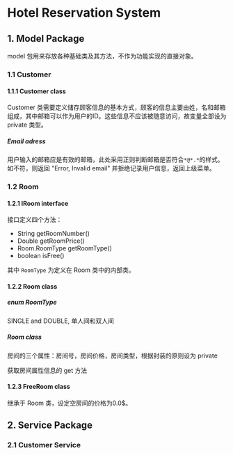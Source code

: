 # Hotel Reservation System



## 1. Model Package

model 包用来存放各种基础类及其方法，不作为功能实现的直接对象。

### 1.1 Customer

#### 1.1.1 Customer class

Customer 类需要定义储存顾客信息的基本方式，顾客的信息主要由姓，名和邮箱组成，其中邮箱可以作为用户的ID。这些信息不应该被随意访问，故变量全部设为 private 类型。

##### Email adress

用户输入的邮箱应是有效的邮箱，此处采用正则判断邮箱是否符合`*@*.*`的样式。如不符，则返回 "Error, Invalid email" 并拒绝记录用户信息，返回上级菜单。



### 1.2 Room

#### 1.2.1 IRoom interface

接口定义四个方法：

- String getRoomNumber()
- Double getRoomPrice()
- Room.RoomType getRoomType()
- boolean isFree()

其中 `RoomType` 为定义在 Room 类中的内部类。

#### 1.2.2 Room class

##### enum RoomType

SINGLE and DOUBLE, 单人间和双人间

##### Room class

房间的三个属性：房间号，房间价格，房间类型，根据封装的原则设为 private

获取房间属性信息的 get 方法

#### 1.2.3 FreeRoom class

继承于 Room 类，设定空房间的价格为0.0$。



## 2. Service Package

### 2.1 Customer Service





